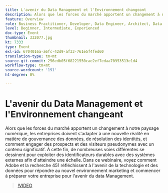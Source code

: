 ```yaml
---
title: L'avenir du Data Management et l'Environnement changeant
description: Alors que les forces du marché apportent un changement à notre paysage numérique, les entreprises doivent s'adapter à une nouvelle réalité en matière de gouvernance des données, de résolution des identités, et comment engager des prospects et des visiteurs pseudonymes avec un contenu significatif. À cette fin, de nombreuses voies différentes se dessinent pour exploiter des identificateurs durables avec des systèmes externes afin d'atteindre une échelle. Dans ce webinaire, voyez comment Adobe et la recherche 451 réfléchissent à l'avenir de la technologie et des données pour répondre au nouvel environnement marketing et commencer à préparer votre entreprise pour l'avenir du data Management.
feature: Overview
role: Business Practitioner, Developer, Data Engineer, Architect, Data Architect, Administrator, Leader
level: Beginner, Intermediate, Experienced
doc-type: Event
thumbnail: 332077.jpg
kt: 7333
type: Event
exl-id: 6704016a-a6fc-42d9-af33-761e5f4fed60
translation-type: tm+mt
source-git-commit: 256edb05f68221550cae2ef7edaa70953513e1d4
workflow-type: tm+mt
source-wordcount: '191'
ht-degree: 0%

---
```


# L&#39;avenir du Data Management et l&#39;Environnement changeant

Alors que les forces du marché apportent un changement à notre paysage numérique, les entreprises doivent s&#39;adapter à une nouvelle réalité en matière de gouvernance des données, de résolution des identités, et comment engager des prospects et des visiteurs pseudonymes avec un contenu significatif. À cette fin, de nombreuses voies différentes se dessinent pour exploiter des identificateurs durables avec des systèmes externes afin d&#39;atteindre une échelle. Dans ce webinaire, voyez comment Adobe et la recherche 451 réfléchissent à l&#39;avenir de la technologie et des données pour répondre au nouvel environnement marketing et commencer à préparer votre entreprise pour l&#39;avenir du data Management.

>[!VIDEO](https://video.tv.adobe.com/v/332077/?quality=12&learn=on)
